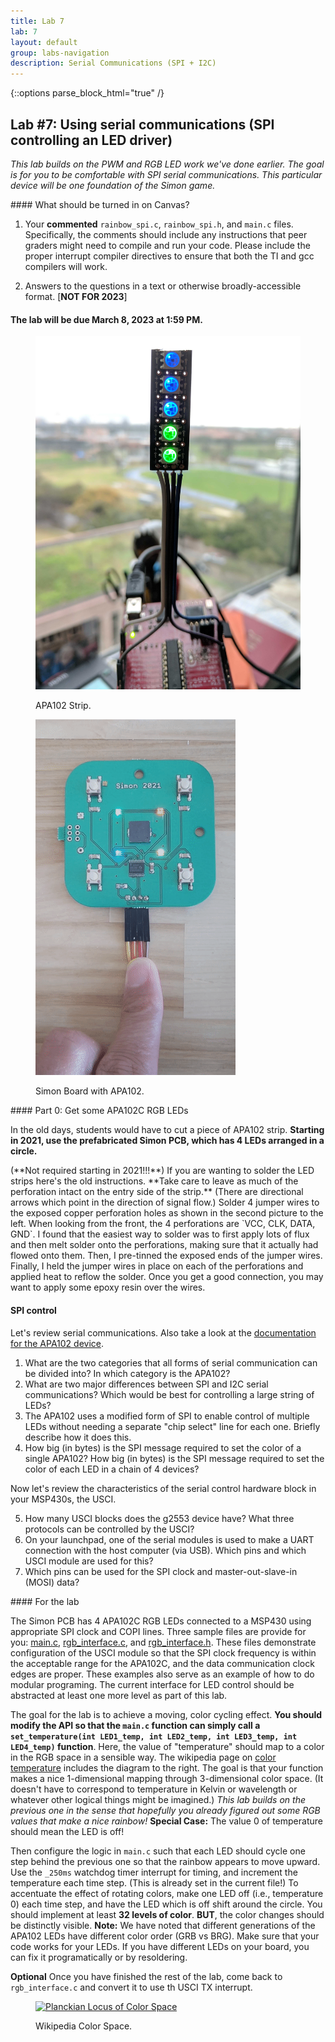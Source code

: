 ```yaml
---
title: Lab 7
lab: 7
layout: default
group: labs-navigation
description: Serial Communications (SPI + I2C)
---
```


{::options parse_block_html="true" /}

## Lab #7: Using serial communications (SPI controlling an LED driver)

_This lab builds on the PWM and RGB LED work we've done earlier. The goal is
for you to be comfortable with SPI serial communications. This particular
device will be one foundation of the Simon game._

<div class="alert alert-danger" role="alert">
#### What should be turned in on Canvas?

  1. Your **commented** `rainbow_spi.c`, `rainbow_spi.h`, and `main.c` files. Specifically, the
comments should include any instructions that peer graders might need to compile and run your
code. Please include the proper interrupt compiler directives to ensure that both the TI and
gcc compilers will work.

  2. Answers to the questions in a text or otherwise broadly-accessible format. [**NOT FOR 2023**]

#### The lab will be due March 8, 2023 at 1:59 PM. 

</div>

<div class="row">
<div class="col-md-3 col-sm-6 col-xs-6">
<figure class="figure">
<a href="APA102-Strip-Front.jpg"> <img src="APA102-Strip-Front.jpg"
    class="figure-img img-fluid rounded" alt="APA102 Strip"></a>
<figcaption class="figure-caption"><p>APA102 Strip.</p></figcaption>
</figure>
<figure class="figure">
<a href="simon.gif"> <img src="simon.gif"
    class="figure-img img-fluid rounded" alt="Simon Board"></a>
<figcaption class="figure-caption"><p>Simon Board with APA102.</p></figcaption>
</figure>

</div>
<div class="col-md-9 col-sm-12 col-xs-12">
#### Part 0: Get some APA102C RGB LEDs

In the old days, students would have to cut a piece of APA102 strip. **Starting
in 2021, use the prefabricated Simon PCB, which has 4 LEDs arranged in a circle.**

<div class="alert alert-danger" role="alert">
(**Not required starting in 2021!!!**) If you are wanting to solder the LED strips here's the
old instructions. **Take care to leave as much of the perforation intact on the entry side of
the strip.** (There are directional arrows which point in the direction of signal flow.) Solder
4 jumper wires to the exposed copper perforation holes as shown in the second picture to the
left. When looking from the front, the 4 perforations are `VCC, CLK, DATA, GND`. I found that
the easiest way to solder was to first apply lots of flux and then melt solder onto the
perforations, making sure that it actually had flowed onto them. Then, I pre-tinned the exposed
ends of the jumper wires.  Finally, I held the jumper wires in place on each of the
perforations and applied heat to reflow the solder. Once you get a good connection, you may
want to apply some epoxy resin over the wires.
</div>
</div>

#### SPI control

Let's review serial communications. Also take a look at the [documentation for the APA102
device](https://www.adafruit.com/product/2343).

<ol class="questions">
<li>What are the two categories that all forms of serial communication can be divided into?
In which category is the APA102?</li>
<li>What are two major differences between SPI and I2C serial communications? Which would be
best for controlling a large string of LEDs?</li>
<li>The APA102 uses a modified form of SPI to enable control of multiple LEDs without needing a
separate "chip select" line for each one. Briefly describe how it does this.</li>
<li>How big (in bytes) is the SPI message required to set the color of a single APA102? How
big (in bytes) is the SPI message required to set the color of each LED in a chain of 4
devices?</li>
</ol>

Now let's review the characteristics of the serial control hardware block
in your MSP430s, the USCI.

<ol class="questions" start="5">
<li>How many USCI blocks does the g2553 device have? What three protocols can be controlled by
the USCI?</li>
<li>On your launchpad, one of the serial modules is used to make a UART connection with the
host computer (via USB). Which pins and which USCI module are used for this? </li>
<li>Which pins can be used for the SPI clock and master-out-slave-in (MOSI)
data?</li>
</ol>


<div class="row">
<div class="col-md-9 col-sm-12 col-xs-12">
#### For the lab

The Simon PCB has 4 APA102C RGB LEDs connected to a MSP430 using appropriate 
SPI clock and COPI lines. Three sample files are provide for you: [main.c](main.c),
[rgb_interface.c](rgb_interface.c), and [rgb_interface.h](rgb_interface.h). These files
demonstrate configuration of the USCI module so that the SPI clock frequency is within the
acceptable range for the APA102C, and the data communication clock edges are proper. These
examples also serve as an example of how to do modular programing. The current interface
for LED control should be abstracted at least one more level as part of this lab.

The goal for the lab is to achieve a moving, color cycling effect.
**You should modify the API so that the `main.c` function can simply call a 
`set_temperature(int LED1_temp, int LED2_temp, int LED3_temp, int LED4_temp)` function**.
Here, the value of "temperature" should map to a color in the RGB space in a sensible way.
The wikipedia page on [color temperature](https://en.wikipedia.org/wiki/Color_temperature) includes
the diagram to the right. The goal is that your function makes a nice 1-dimensional mapping 
through 3-dimensional color space. (It doesn't have to correspond to temperature in Kelvin
or wavelength or whatever other logical things might be imagined.)
_This lab builds on the previous one in the sense that hopefully you already
figured out some RGB values that make a nice rainbow!_
**Special Case:** The value 0 of temperature should mean the LED is off!

Then configure the logic in `main.c` such that each LED should cycle one step behind the 
previous one so that the rainbow appears to move upward. Use the `_250ms` watchdog timer interrupt for timing, and increment
the temperature each time step. (This is already set in the current file!)
To accentuate the effect of rotating colors, make one LED off (i.e., temperature 0) each time step, 
and have the LED which is off shift around the circle.
You should implement at least **32 levels of color**. **BUT**, the color changes should be distinctly visible. 
 **Note:** We have noted that different generations
of the APA102 LEDs have different color order (GRB vs BRG). Make sure that your code works
for your LEDs. If you have different LEDs on your board, you can fix it programatically
or by resoldering.

**Optional** Once you have finished the rest of the lab, come back to `rgb_interface.c` and
convert it to use th USCI TX interrupt.
</div>
<div class="col-md-3 col-sm-6 col-xs-6">
<figure class="figure">
<a href="https://en.wikipedia.org/wiki/Color_temperature#/media/File:PlanckianLocus.png"> <img src="https://upload.wikimedia.org/wikipedia/commons/thumb/b/ba/PlanckianLocus.png/1024px-PlanckianLocus.png"
    class="figure-img img-fluid rounded" alt="Planckian Locus of Color Space"></a>
<figcaption class="figure-caption"><p>Wikipedia Color Space.</p></figcaption>
</figure>
</div>
</div>

